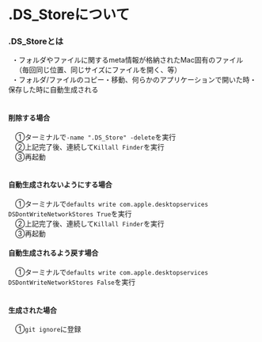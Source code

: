 # .DS_Storeについて

### .DS_Storeとは<br>
&ensp;・フォルダやファイルに関するmeta情報が格納されたMac固有のファイル<br>
&ensp;　（毎回同じ位置、同じサイズにファイルを開く、等）<br>
&ensp;・フォルダ/ファイルのコピー・移動、何らかのアプリケーションで開いた時・保存した時に自動生成される
<br>
<br>
#### 削除する場合<br>
&ensp;&ensp;①ターミナルで`-name ".DS_Store" -delete`を実行<br>
&ensp;&ensp;②上記完了後、連続して`Killall Finder`を実行<br>
&ensp;&ensp;③再起動<br>
<br>
#### 自動生成されないようにする場合<br>
&ensp;&ensp;①ターミナルで`defaults write com.apple.desktopservices DSDontWriteNetworkStores True`を実行<br>
&ensp;&ensp;②上記完了後、連続して`Killall Finder`を実行<br>
&ensp;&ensp;③再起動<br>
#### 自動生成されるよう戻す場合<br>
&ensp;&ensp;①ターミナルで`defaults write com.apple.desktopservices DSDontWriteNetworkStores False`を実行<br>
<br>
#### 生成された場合<br>
&ensp;&ensp;①`git ignore`に登録<br>
<br>

